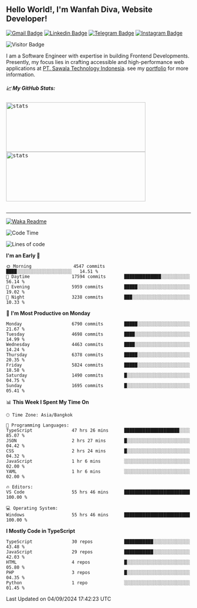 ## Hello World!, I'm Wanfah Diva, Website Developer!

[![Gmail Badge](https://img.shields.io/badge/-Gmail-white?style=plastic&logo=Gmail&link=mailto:aditputrafirmansyah@gmail.com)](mailto:wanfahdivaa@gmail.com)
[![Linkedin Badge](https://img.shields.io/badge/-LinkedIn-blue?style=plastic&logo=Linkedin&link=https://www.linkedin.com/in/aditputrafirmansyah/)](https://www.linkedin.com/in/wanfahdiva/)
[![Telegram Badge](https://img.shields.io/badge/-Telegram-blue?style=plastic&logo=telegram&link=https://t.me/Adithya_13)](https://t.me/wanfahdiva)
[![Instagram Badge](https://img.shields.io/badge/-Instagram-white?style=plastic&logo=instagram&link=https://www.instagram.com/adithya_firmansyahputra/)](https://www.instagram.com/wnfhdva/)

![Visitor Badge](https://visitor-badge.laobi.icu/badge?page_id=wanfahdiva.wanfahdiva)

<p>
I am a Software Engineer with expertise in building Frontend Developments.
Presently, my focus lies in crafting accessible and high-performance web applications at  <a href="https://sawala/tech" target="_blank">PT. Sawala Technology Indonesia</a>. see my <a href="http://wanfahdiva-com.vercel.app/" target="_blank">portfolio</a> for more information.
</p>

<h5 align="left">
  
📈 **My GitHub Stats:**

</h5>

<div align="left">
<kbd>
    <img height="135em" width="380em" alt="stats" src="https://github-readme-streak-stats.herokuapp.com?user=wanfahdiva&theme=tokyonight_duo&hide_border=true&dates=27DDC9" />
</kbd>
<kbd>
    <img height="135em" width="380em" alt="stats" src="https://github-readme-activity-graph.vercel.app/graph?username=wanfahdiva&theme=react&hide_title=true"></kbd>
</div>

<br />

---

[![Waka Readme](https://github.com/wanfahdiva/wanfahdiva/actions/workflows/waka.yml/badge.svg)](https://github.com/wanfahdiva/wanfahdiva/actions/workflows/waka.yml)

<!--START_SECTION:waka-->
![Code Time](http://img.shields.io/badge/Code%20Time-1%2C033%20hrs%2054%20mins-blue)

![Lines of code](https://img.shields.io/badge/From%20Hello%20World%20I%27ve%20Written-19.6%20million%20lines%20of%20code-blue)

**I'm an Early 🐤** 

```text
🌞 Morning                4547 commits        ████░░░░░░░░░░░░░░░░░░░░░   14.51 % 
🌆 Daytime                17594 commits       ██████████████░░░░░░░░░░░   56.14 % 
🌃 Evening                5959 commits        █████░░░░░░░░░░░░░░░░░░░░   19.02 % 
🌙 Night                  3238 commits        ███░░░░░░░░░░░░░░░░░░░░░░   10.33 % 
```
📅 **I'm Most Productive on Monday** 

```text
Monday                   6790 commits        █████░░░░░░░░░░░░░░░░░░░░   21.67 % 
Tuesday                  4698 commits        ████░░░░░░░░░░░░░░░░░░░░░   14.99 % 
Wednesday                4463 commits        ████░░░░░░░░░░░░░░░░░░░░░   14.24 % 
Thursday                 6378 commits        █████░░░░░░░░░░░░░░░░░░░░   20.35 % 
Friday                   5824 commits        █████░░░░░░░░░░░░░░░░░░░░   18.58 % 
Saturday                 1490 commits        █░░░░░░░░░░░░░░░░░░░░░░░░   04.75 % 
Sunday                   1695 commits        █░░░░░░░░░░░░░░░░░░░░░░░░   05.41 % 
```


📊 **This Week I Spent My Time On** 

```text
🕑︎ Time Zone: Asia/Bangkok

💬 Programming Languages: 
TypeScript               47 hrs 26 mins      █████████████████████░░░░   85.07 % 
JSON                     2 hrs 27 mins       █░░░░░░░░░░░░░░░░░░░░░░░░   04.42 % 
CSS                      2 hrs 24 mins       █░░░░░░░░░░░░░░░░░░░░░░░░   04.32 % 
JavaScript               1 hr 6 mins         ░░░░░░░░░░░░░░░░░░░░░░░░░   02.00 % 
YAML                     1 hr 6 mins         ░░░░░░░░░░░░░░░░░░░░░░░░░   02.00 % 

🔥 Editors: 
VS Code                  55 hrs 46 mins      █████████████████████████   100.00 % 

💻 Operating System: 
Windows                  55 hrs 46 mins      █████████████████████████   100.00 % 
```

**I Mostly Code in TypeScript** 

```text
TypeScript               30 repos            ███████████░░░░░░░░░░░░░░   43.48 % 
JavaScript               29 repos            ███████████░░░░░░░░░░░░░░   42.03 % 
HTML                     4 repos             █░░░░░░░░░░░░░░░░░░░░░░░░   05.80 % 
PHP                      3 repos             █░░░░░░░░░░░░░░░░░░░░░░░░   04.35 % 
Python                   1 repo              ░░░░░░░░░░░░░░░░░░░░░░░░░   01.45 % 
```




 Last Updated on 04/09/2024 17:42:23 UTC
<!--END_SECTION:waka-->
